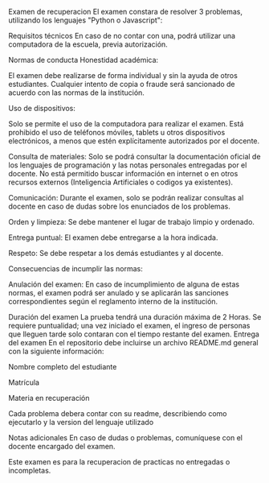 Examen de recuperacion
El examen constara de resolver 3 problemas, utilizando los lenguajes "Python o Javascript":

Requisitos técnicos
En caso de no contar con una, podrá utilizar una computadora de la escuela, previa autorización.

Normas de conducta
Honestidad académica:

El examen debe realizarse de forma individual y sin la ayuda de otros estudiantes. Cualquier intento de copia o fraude será sancionado de acuerdo con las normas de la institución.

Uso de dispositivos:

Solo se permite el uso de la computadora para realizar el examen. Está prohibido el uso de teléfonos móviles, tablets u otros dispositivos electrónicos, a menos que estén explícitamente autorizados por el docente.

Consulta de materiales: Solo se podrá consultar la documentación oficial de los lenguajes de programación y las notas personales entregadas por el docente. No está permitido buscar información en internet o en otros recursos externos (Inteligencia Artificiales o codigos ya existentes).

Comunicación: Durante el examen, solo se podrán realizar consultas al docente en caso de dudas sobre los enunciados de los problemas.

Orden y limpieza: Se debe mantener el lugar de trabajo limpio y ordenado.

Entrega puntual: El examen debe entregarse a la hora indicada.

Respeto: Se debe respetar a los demás estudiantes y al docente.

Consecuencias de incumplir las normas:

Anulación del examen: En caso de incumplimiento de alguna de estas normas, el examen podrá ser anulado y se aplicarán las sanciones correspondientes según el reglamento interno de la institución.

Duración del examen
La prueba tendrá una duración máxima de 2 Horas.
Se requiere puntualidad; una vez iniciado el examen, el ingreso de personas que lleguen tarde solo contaran con el tiempo restante del examen.
Entrega del examen
En el repositorio debe incluirse un archivo README.md general con la siguiente información:

Nombre completo del estudiante

Matrícula

Materia en recuperación

Cada problema debera contar con su readme, describiendo como ejecutarlo y la version del lenguaje utilizado

Notas adicionales
En caso de dudas o problemas, comuníquese con el docente encargado del examen.

Este examen es para la recuperacion de practicas no entregadas o incompletas.
